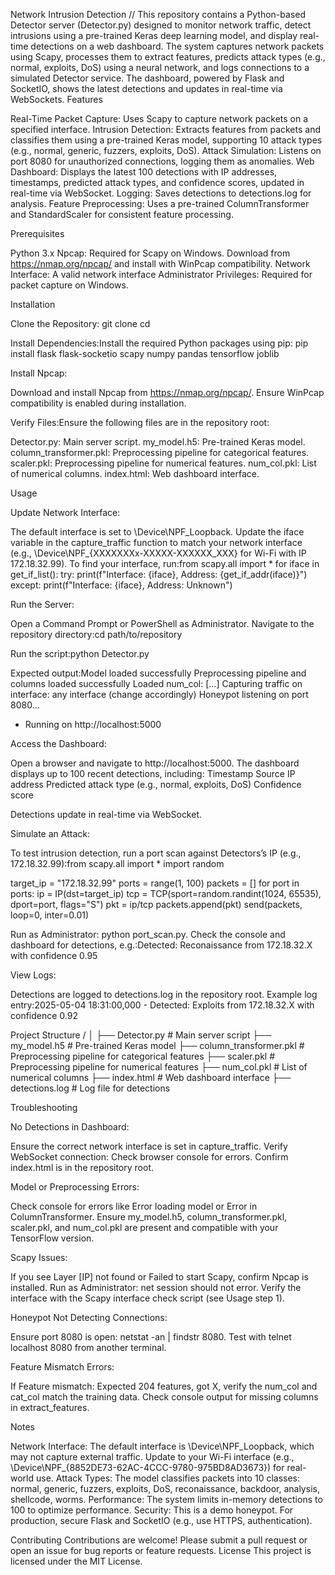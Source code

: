Network Intrusion Detection //
This repository contains a Python-based Detector server (Detector.py) designed to monitor network traffic, detect intrusions using a pre-trained Keras deep learning model, and display real-time detections on a web dashboard. The system captures network packets using Scapy, processes them to extract features, predicts attack types (e.g., normal, exploits, DoS) using a neural network, and logs connections to a simulated Detector service. The dashboard, powered by Flask and SocketIO, shows the latest detections and updates in real-time via WebSockets.
Features

Real-Time Packet Capture: Uses Scapy to capture network packets on a specified interface.
Intrusion Detection: Extracts features from packets and classifies them using a pre-trained Keras model, supporting 10 attack types (e.g., normal, generic, fuzzers, exploits, DoS).
Attack Simulation: Listens on port 8080 for unauthorized connections, logging them as anomalies.
Web Dashboard: Displays the latest 100 detections with IP addresses, timestamps, predicted attack types, and confidence scores, updated in real-time via WebSocket.
Logging: Saves detections to detections.log for analysis.
Feature Preprocessing: Uses a pre-trained ColumnTransformer and StandardScaler for consistent feature processing.

Prerequisites

Python 3.x
Npcap: Required for Scapy on Windows. Download from https://nmap.org/npcap/ and install with WinPcap compatibility.
Network Interface: A valid network interface 
Administrator Privileges: Required for packet capture on Windows.

Installation

Clone the Repository:
git clone <repository-url>
cd <repository-name>


Install Dependencies:Install the required Python packages using pip:
pip install flask flask-socketio scapy numpy pandas tensorflow joblib


Install Npcap:

Download and install Npcap from https://nmap.org/npcap/.
Ensure WinPcap compatibility is enabled during installation.


Verify Files:Ensure the following files are in the repository root:

Detector.py: Main server script.
my_model.h5: Pre-trained Keras model.
column_transformer.pkl: Preprocessing pipeline for categorical features.
scaler.pkl: Preprocessing pipeline for numerical features.
num_col.pkl: List of numerical columns.
index.html: Web dashboard interface.



Usage

Update Network Interface:

The default interface is set to \Device\NPF_Loopback. Update the iface variable in the capture_traffic function to match your network interface (e.g., \Device\NPF_{XXXXXXXx-XXXXX-XXXXXX_XXX} for Wi-Fi with IP 172.18.32.99).
To find your interface, run:from scapy.all import *
for iface in get_if_list():
    try:
        print(f"Interface: {iface}, Address: {get_if_addr(iface)}")
    except:
        print(f"Interface: {iface}, Address: Unknown")




Run the Server:

Open a Command Prompt or PowerShell as Administrator.
Navigate to the repository directory:cd path/to/repository


Run the script:python Detector.py


Expected output:Model loaded successfully
Preprocessing pipeline and columns loaded successfully
Loaded num_col: [...]
Capturing traffic on interface: any interface (change accordingly)
Honeypot listening on port 8080...
* Running on http://localhost:5000




Access the Dashboard:

Open a browser and navigate to http://localhost:5000.
The dashboard displays up to 100 recent detections, including:
Timestamp
Source IP address
Predicted attack type (e.g., normal, exploits, DoS)
Confidence score


Detections update in real-time via WebSocket.


Simulate an Attack:

To test intrusion detection, run a port scan against Detectors’s IP (e.g., 172.18.32.99):from scapy.all import *
import random

target_ip = "172.18.32.99"
ports = range(1, 100)
packets = []
for port in ports:
    ip = IP(dst=target_ip)
    tcp = TCP(sport=random.randint(1024, 65535), dport=port, flags="S")
    pkt = ip/tcp
    packets.append(pkt)
send(packets, loop=0, inter=0.01)


Run as Administrator: python port_scan.py.
Check the console and dashboard for detections, e.g.:Detected: Reconaissance from 172.18.32.X with confidence 0.95




View Logs:

Detections are logged to detections.log in the repository root.
Example log entry:2025-05-04 18:31:00,000 - Detected: Exploits from 172.18.32.X with confidence 0.92





Project Structure
<repository-name>/
│
├── Detector.py         # Main server script
├── my_model.h5                # Pre-trained Keras model
├── column_transformer.pkl     # Preprocessing pipeline for categorical features
├── scaler.pkl                 # Preprocessing pipeline for numerical features
├── num_col.pkl                # List of numerical columns
├── index.html                 # Web dashboard interface
├── detections.log             # Log file for detections

Troubleshooting

No Detections in Dashboard:

Ensure the correct network interface is set in capture_traffic.
Verify WebSocket connection: Check browser console for errors.
Confirm index.html is in the repository root.


Model or Preprocessing Errors:

Check console for errors like Error loading model or Error in ColumnTransformer.
Ensure my_model.h5, column_transformer.pkl, scaler.pkl, and num_col.pkl are present and compatible with your TensorFlow version.


Scapy Issues:

If you see Layer [IP] not found or Failed to start Scapy, confirm Npcap is installed.
Run as Administrator: net session should not error.
Verify the interface with the Scapy interface check script (see Usage step 1).


Honeypot Not Detecting Connections:

Ensure port 8080 is open: netstat -an | findstr 8080.
Test with telnet localhost 8080 from another terminal.


Feature Mismatch Errors:

If Feature mismatch: Expected 204 features, got X, verify the num_col and cat_col match the training data.
Check console output for missing columns in extract_features.



Notes

Network Interface: The default interface is \Device\NPF_Loopback, which may not capture external traffic. Update to your Wi-Fi interface (e.g., \Device\NPF_{8852DE73-62AC-4CCC-9780-975BD8AD3673}) for real-world use.
Attack Types: The model classifies packets into 10 classes: normal, generic, fuzzers, exploits, DoS, reconaissance, backdoor, analysis, shellcode, worms.
Performance: The system limits in-memory detections to 100 to optimize performance.
Security: This is a demo honeypot. For production, secure Flask and SocketIO (e.g., use HTTPS, authentication).

Contributing
Contributions are welcome! Please submit a pull request or open an issue for bug reports or feature requests.
License
This project is licensed under the MIT License.
